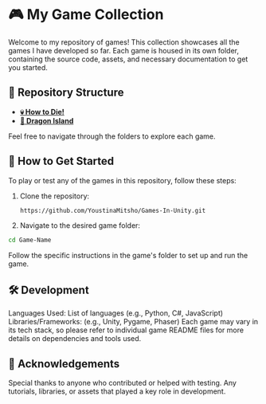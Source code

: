 # 🎮 My Game Collection

Welcome to my repository of games! This collection showcases all the games I have developed so far. Each game is housed in its own folder, containing the source code, assets, and necessary documentation to get you started.

## 📁 Repository Structure

- **[💀 How to Die!]()**
- **[🐉 Dragon Island]()**

Feel free to navigate through the folders to explore each game.

## 🚀 How to Get Started

To play or test any of the games in this repository, follow these steps:

1. Clone the repository:
   ```bash
   https://github.com/YoustinaMitsho/Games-In-Unity.git
   ```

2. Navigate to the desired game folder:
  ```bash
  cd Game-Name
  ```
Follow the specific instructions in the game's folder to set up and run the game.

## 🛠️ Development
Languages Used: List of languages (e.g., Python, C#, JavaScript)
Libraries/Frameworks: (e.g., Unity, Pygame, Phaser)
Each game may vary in its tech stack, so please refer to individual game README files for more details on dependencies and tools used.

## 🌟 Acknowledgements
Special thanks to anyone who contributed or helped with testing.
Any tutorials, libraries, or assets that played a key role in development.

